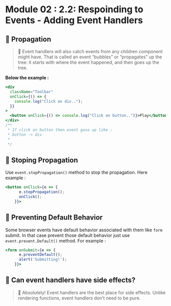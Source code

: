 # Module 02 : 2.2: Respoinding to Events - Adding Event Handlers

## 🛞 Propagation

> 📗 Event handlers will also catch events from any children component might have. That is called an event “bubbles” or “propagates” up the tree: it starts with where the event happened, and then goes up the tree.

**Below the example :**

```jsx
<div
  className="Toolbar"
  onClick={() => {
    console.log("Click on div..");
  }}
>
  <button onClick={() => console.log("Click on button..")}>Play</button>
</div>
/**
 * If click on button then event gose up like :
 * button -> div
 *
 */
```

## 🚦 Stoping Propagation

Use `event.stopPropagation()` method to stop the propagation. Here example :

```jsx
<button onClick={e => {
      e.stopPropagation();
      onClick();
    }}>
```

## 🛑 Preventing Default Behavior

Some browser events have default behavior associated with them like `form` submit. In that case prevent those default behavior just use `event.prevent.Default()` method. For example :

```jsx
<form onSubmit={e => {
      e.preventDefault();
      alert('Submitting!');
    }}>
```

## 💊 Can event handlers have side effects?

> 📗 Absolutely! Event handlers are the best place for side effects. Unlike rendering functions, event handlers don’t need to be pure.
